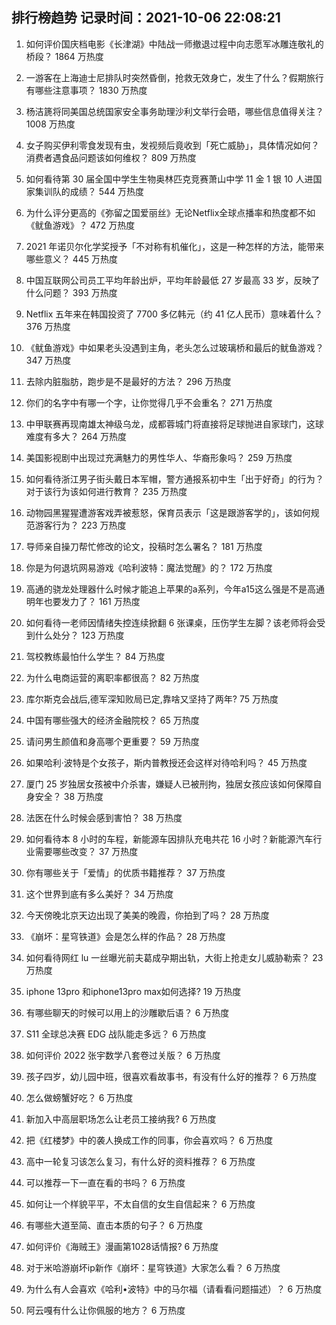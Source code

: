 
## 排行榜趋势 记录时间：2021-10-06 22:08:21
  
  1. 如何评价国庆档电影《长津湖》中陆战一师撤退过程中向志愿军冰雕连敬礼的桥段？ 1864 万热度
    
  2. 一游客在上海迪士尼排队时突然昏倒，抢救无效身亡，发生了什么？假期旅行有哪些注意事项？ 1830 万热度
    
  3. 杨洁篪将同美国总统国家安全事务助理沙利文举行会晤，哪些信息值得关注？ 1008 万热度
    
  4. 女子购买伊利零食发现有虫，发视频后竟收到「死亡威胁」，具体情况如何？消费者遇食品问题该如何维权？ 809 万热度
    
  5. 如何看待第 30 届全国中学生生物奥林匹克竞赛萧山中学 11 金 1 银 10 人进国家集训队的成绩？ 544 万热度
    
  6. 为什么评分更高的《弥留之国爱丽丝》无论Netflix全球点播率和热度都不如《鱿鱼游戏》？ 472 万热度
    
  7. 2021 年诺贝尔化学奖授予「不对称有机催化」，这是一种怎样的方法，能带来哪些意义？ 445 万热度
    
  8. 中国互联网公司员工平均年龄出炉，平均年龄最低 27 岁最高 33 岁，反映了什么问题？ 393 万热度
    
  9. Netflix 五年来在韩国投资了 7700 多亿韩元（约 41 亿人民币）意味着什么？ 376 万热度
    
  10. 《鱿鱼游戏》中如果老头没遇到主角，老头怎么过玻璃桥和最后的鱿鱼游戏？ 347 万热度
    
  11. 去除内脏脂肪，跑步是不是最好的方法？ 296 万热度
    
  12. 你们的名字中有哪一个字，让你觉得几乎不会重名？ 271 万热度
    
  13. 中甲联赛再现南雄太神级乌龙，成都蓉城门将直接将足球抛进自家球门，这球难度有多大？ 264 万热度
    
  14. 美国影视剧中出现过充满魅力的男性华人、华裔形象吗？ 259 万热度
    
  15. 如何看待浙江男子街头戴日本军帽，警方通报系初中生「出于好奇」的行为？对于该行为该如何进行教育？ 235 万热度
    
  16. 动物园黑猩猩遭游客戏弄被惹怒，保育员表示「这是跟游客学的」，该如何规范游客行为？ 223 万热度
    
  17. 导师亲自操刀帮忙修改的论文，投稿时怎么署名？ 181 万热度
    
  18. 你是为何退坑网易游戏《哈利波特：魔法觉醒》的？ 172 万热度
    
  19. 高通的骁龙处理器什么时候才能追上苹果的a系列，今年a15这么强是不是高通明年也要发力了？ 161 万热度
    
  20. 如何看待一老师因情绪失控连续掀翻 6 张课桌，压伤学生左脚？该老师将会受到什么处分？ 123 万热度
    
  21. 驾校教练最怕什么学生？ 84 万热度
    
  22. 为什么电商运营的离职率都很高？ 82 万热度
    
  23. 库尔斯克会战后,德军深知败局已定,靠啥又坚持了两年? 75 万热度
    
  24. 中国有哪些强大的经济金融院校？ 65 万热度
    
  25. 请问男生颜值和身高哪个更重要？ 59 万热度
    
  26. 如果哈利·波特是个女孩子，斯内普教授还会这样对待哈利吗？ 45 万热度
    
  27. 厦门 25 岁独居女孩被中介杀害，嫌疑人已被刑拘，独居女孩应该如何保障自身安全？ 38 万热度
    
  28. 法医在什么时候会感到害怕？ 38 万热度
    
  29. 如何看待本 8 小时的车程，新能源车因排队充电共花 16 小时？新能源汽车行业需要哪些改变？ 37 万热度
    
  30. 你有哪些关于「爱情」的优质书籍推荐？ 37 万热度
    
  31. 这个世界到底有多么美好？ 34 万热度
    
  32. 今天傍晚北京天边出现了美美的晚霞，你拍到了吗？ 28 万热度
    
  33. 《崩坏：星穹铁道》会是怎么样的作品？ 28 万热度
    
  34. 如何看待网红 lu 一丝曝光前夫葛成孕期出轨，大街上抢走女儿威胁勒索？ 23 万热度
    
  35. iphone 13pro 和iphone13pro max如何选择? 19 万热度
    
  36. 有哪些聊天的时候可以用上的沙雕歇后语？ 6 万热度
    
  37. S11 全球总决赛 EDG 战队能走多远？ 6 万热度
    
  38. 如何评价 2022 张宇数学八套卷过关版？ 6 万热度
    
  39. 孩子四岁，幼儿园中班，很喜欢看故事书，有没有什么好的推荐？ 6 万热度
    
  40. 怎么做螃蟹好吃？ 6 万热度
    
  41. 新加入中高层职场怎么让老员工接纳我? 6 万热度
    
  42. 把《红楼梦》中的袭人换成工作的同事，你会喜欢吗？ 6 万热度
    
  43. 高中一轮复习该怎么复习，有什么好的资料推荐？ 6 万热度
    
  44. 可以推荐一下一直在看的书吗？ 6 万热度
    
  45. 如何让一个样貌平平，不太自信的女生自信起来？ 6 万热度
    
  46. 有哪些大道至简、直击本质的句子？ 6 万热度
    
  47. 如何评价《海贼王》漫画第1028话情报? 6 万热度
    
  48. 对于米哈游崩坏ip新作《崩坏：星穹铁道》大家怎么看？ 6 万热度
    
  49. 为什么有人会喜欢《哈利•波特》中的马尔福（请看看问题描述）？ 6 万热度
    
  50. 阿云嘎有什么让你佩服的地方？ 6 万热度
    